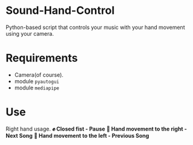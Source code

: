 
# Sound-Hand-Control
Python-based script that controls your music with your hand movement using your camera.

# Requirements

 - Camera(of course).
 - module `pyautogui`
 - module `mediapipe`
# Use
Right hand usage.
**✊ Closed fist - Pause**
**🫱 Hand movement to the right - Next Song**
**🫲 Hand movement to the left - Previous Song**

